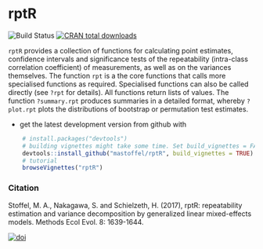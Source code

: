 <!-- README.md is generated from README.Rmd. Please edit that file -->
rptR
====

![Build Status](https://travis-ci.org/mastoffel/rptR.svg?branch=master) [![CRAN total downloads](http://cranlogs.r-pkg.org/badges/grand-total/rptR?color=blue)](https://cran.r-project.org/package=rptR)

`rptR` provides a collection of functions for calculating point estimates, confidence intervals and significance tests of the repeatability (intra-class correlation coefficient) of measurements, as well as on the variances themselves. The function `rpt` is a the core functions that calls more specialised functions as required. Specialised functions can also be called directly (see `?rpt` for details). All functions return lists of values. The function `?summary.rpt` produces summaries in a detailed format, whereby `?plot.rpt` plots the distributions of bootstrap or permutation test estimates.

-   get the latest development version from github with

``` r
    # install.packages("devtools")
    # building vignettes might take some time. Set build_vignettes = FALSE for a quick download.
    devtools::install_github("mastoffel/rptR", build_vignettes = TRUE)
    # tutorial
    browseVignettes("rptR")
```

### Citation

Stoffel, M. A., Nakagawa, S. and Schielzeth, H. (2017), rptR: repeatability estimation and variance decomposition by generalized linear mixed-effects models. Methods Ecol Evol. 8: 1639-1644.

[![doi](https://img.shields.io/badge/doi-10.1111/2041--210X.12797-green.svg?style=flat)](http://dx.doi.org/10.1111/2041-210X.12797)
